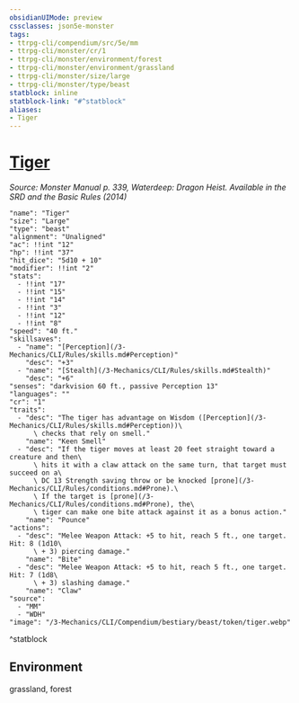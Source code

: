 ```yaml
---
obsidianUIMode: preview
cssclasses: json5e-monster
tags:
- ttrpg-cli/compendium/src/5e/mm
- ttrpg-cli/monster/cr/1
- ttrpg-cli/monster/environment/forest
- ttrpg-cli/monster/environment/grassland
- ttrpg-cli/monster/size/large
- ttrpg-cli/monster/type/beast
statblock: inline
statblock-link: "#^statblock"
aliases:
- Tiger
---
```

# [Tiger](3-Mechanics\CLI\Compendium\bestiary\beast/tiger.md)
*Source: Monster Manual p. 339, Waterdeep: Dragon Heist. Available in the <span title='Systems Reference Document (5.1)'>SRD</span> and the Basic Rules (2014)*  

```statblock
"name": "Tiger"
"size": "Large"
"type": "beast"
"alignment": "Unaligned"
"ac": !!int "12"
"hp": !!int "37"
"hit_dice": "5d10 + 10"
"modifier": !!int "2"
"stats":
  - !!int "17"
  - !!int "15"
  - !!int "14"
  - !!int "3"
  - !!int "12"
  - !!int "8"
"speed": "40 ft."
"skillsaves":
  - "name": "[Perception](/3-Mechanics/CLI/Rules/skills.md#Perception)"
    "desc": "+3"
  - "name": "[Stealth](/3-Mechanics/CLI/Rules/skills.md#Stealth)"
    "desc": "+6"
"senses": "darkvision 60 ft., passive Perception 13"
"languages": ""
"cr": "1"
"traits":
  - "desc": "The tiger has advantage on Wisdom ([Perception](/3-Mechanics/CLI/Rules/skills.md#Perception))\
      \ checks that rely on smell."
    "name": "Keen Smell"
  - "desc": "If the tiger moves at least 20 feet straight toward a creature and then\
      \ hits it with a claw attack on the same turn, that target must succeed on a\
      \ DC 13 Strength saving throw or be knocked [prone](/3-Mechanics/CLI/Rules/conditions.md#Prone).\
      \ If the target is [prone](/3-Mechanics/CLI/Rules/conditions.md#Prone), the\
      \ tiger can make one bite attack against it as a bonus action."
    "name": "Pounce"
"actions":
  - "desc": "Melee Weapon Attack: +5 to hit, reach 5 ft., one target. Hit: 8 (1d10\
      \ + 3) piercing damage."
    "name": "Bite"
  - "desc": "Melee Weapon Attack: +5 to hit, reach 5 ft., one target. Hit: 7 (1d8\
      \ + 3) slashing damage."
    "name": "Claw"
"source":
  - "MM"
  - "WDH"
"image": "/3-Mechanics/CLI/Compendium/bestiary/beast/token/tiger.webp"
```
^statblock

## Environment

grassland, forest